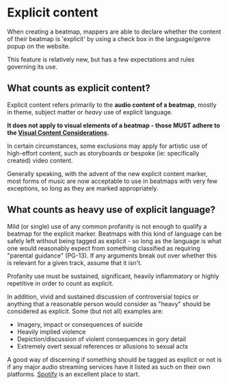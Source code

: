 # Explicit content

When creating a beatmap, mappers are able to declare whether the content of their beatmap is 'explicit' by using a check box in the language/genre popup on the website.

This feature is relatively new, but has a few expectations and rules governing its use.

## What counts as explicit content?

Explicit content refers primarily to the **audio content of a beatmap**, mostly in theme, subject matter or *heavy* use of explicit language.

**It does not apply to visual elements of a beatmap - those MUST adhere to the [Visual Content Considerations](/wiki/Rules/Visual_Content_Considerations).**

In certain circumstances, some exclusions may apply for artistic use of high-effort content, such as storyboards or bespoke (ie: specifically created) video content.

Generally speaking, with the advent of the new explicit content marker, most forms of music are now acceptable to use in beatmaps with very few exceptions, so long as they are marked appropriately.

## What counts as heavy use of explicit language?

Mild (or single) use of any common profanity is not enough to qualify a beatmap for the explicit marker. Beatmaps with this kind of language can be safely left without being tagged as explicit - so long as the language is what one would reasonably expect from something classified as requiring "parental guidance" (PG-13). If any arguments break out over whether this is relevant for a given track, assume that it isn't.

Profanity use must be sustained, significant, heavily inflammatory or highly repetitive in order to count as explicit.

In addition, vivid and sustained discussion of controversial topics or anything that a reasonable person would consider as "heavy" should be considered as explicit. Some (but not all) examples are:

- Imagery, impact or consequences of suicide
- Heavily implied violence 
- Depiction/discussion of violent consequences in gory detail
- Extremely overt sexual references or allusions to sexual acts

A good way of discerning if something should be tagged as explicit or not is if any major audio streaming services have it listed as such on their own platforms. [Spotify](https://www.spotify.com "Spotify") is an excellent place to start.
